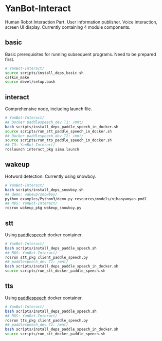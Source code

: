 # YanBot-Interact

Human Robot Interaction Part. User information publisher. Voice interaction, screen UI display. Currently containing 4 module components.

## basic

Basic prerequisites for running subsequent programs. Need to be prepared first.

```bash
# YanBot-Interact/
source scripts/install_deps_basic.sh
catkin_make
source devel/setup.bash
```

## interact

Comprehensive node, including launch file.

```bash
# YanBot-Interact/
## Docker paddlespeech_dev T1: /mnt/
bash scripts/install_deps_paddle_speech_in_docker.sh
source scripts/run_stt_paddle_speech_in_docker.sh
## Docker paddlespeech_dev T2: /mnt/
source scripts/run_tts_paddle_speech_in_docker.sh
## T3: YanBot-Interact/
roslaunch interact_pkg simu.launch
```

## wakeup

Hotword detection. Currently using snowboy.

```bash
# YanBot-Interact/
bash scripts/install_deps_snowboy.sh
## demo: wakeup/snowboy/
python examples/Python3/demo.py resources/models/nihaoyanyan.pmdl
## ROS: YanBot-Interact/
rosrun wakeup_pkg wakeup_snowboy.py
```

## stt

Using [paddlespeech]((https://hub.docker.com/r/paddlecloud/paddlespeech/tags)) docker container.
```bash
# YanBot-Interact/
bash scripts/install_deps_paddle_speech.sh
## ROS: YanBot-Interact/
rosrun stt_pkg client_paddle_speech.py
## paddlespeech_dev T1: /mnt/
bash scripts/install_deps_paddle_speech_in_docker.sh
source scripts/run_stt_docker_paddle_speech.sh
```

## tts

Using [paddlespeech]((https://hub.docker.com/r/paddlecloud/paddlespeech/tags)) docker container.
```bash
# YanBot-Interact/
bash scripts/install_deps_paddle_speech.sh
## ROS: YanBot-Interact/
rosrun tts_pkg client_paddle_speech.py
## paddlespeech_dev T1: /mnt/
bash scripts/install_deps_paddle_speech_in_docker.sh
source scripts/run_stt_docker_paddle_speech.sh
```
